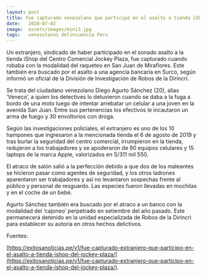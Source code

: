 ```yaml
---
layout: post
title: Fue capturado venezolano que participó en el asalto a tienda iShop del Jockey Plaza
date:   2020-07-02
image:  assets/images/mini3.jpg
tags:   venezolanos delincuencia Peru
---
```



Un extranjero, sindicado de haber participado en el sonado asalto a la tienda iShop del Centro Comercial Jockey Plaza, fue capturado cuando robaba con la modalidad del raqueteo en San Juan de Miraflores. Este también era buscado por el asalto a una agencia bancaria en Surco, según informó un oficial de la División de Investigación de Robos de la Dirincri.

Se trata del ciudadano venezolano Diego Agurto Sánchez (20), alías ‘Veneco’, a quien los detectives lo detuvieron cuando se daba a la fuga a bordo de una moto luego de intentar arrebatar un celular a una joven en la avenida San Juan. Entre sus pertenencias los efectivos le incautaron un arma de fuego y 30 envoltorios con droga.

Según las investigaciones policiales, el extranjero es uno de los 10 hampones que ingresaron a la mencionada tienda el 6 de agosto de 2019 y tras burlar la seguridad del centro comercial, irrumpieron en la tienda, redujeron a los trabajadores y se apoderaron de 90 equipos celulares y 15 laptops de la marca Apple, valorizados en S/311 mil 550.

El atraco de salón salió a la perfección debido a que dos de los maleantes se hicieron pasar como agentes de seguridad, y los otros ladrones aparentaron ser trabajadores y así no levantaron sospechas frente al público y personal de resguardo. Las especies fueron llevadas en mochilas y en el coche de un bebé.

Agurto Sánchez también era buscado por el atraco a un banco con la modalidad del ‘cajoneo’ perpetrado en setiembre del año pasado. Este permanecerá detenido en la unidad especializada de Robos de la Dirincri para establecer su autoría en otros hechos delictivos.



Fuentes:

 [https://exitosanoticias.pe/v1/fue-capturado-extranjero-que-participo-en-el-asalto-a-tienda-ishop-del-jockey-plaza/](https://exitosanoticias.pe/v1/fue-capturado-extranjero-que-participo-en-el-asalto-a-tienda-ishop-del-jockey-plaza/).
